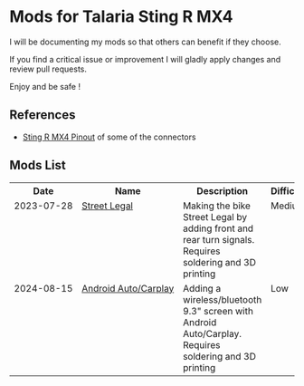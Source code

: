 # Mods for Talaria Sting R MX4 #

I will be documenting my mods so that others can benefit if they choose.

If you find a critical issue or improvement I will gladly apply changes and review pull requests.

Enjoy and be safe !
## References ##
* <a href="https://github.com/technophreak/Talaria/tree/main/Sting%20R%20MX4%20Pinout.md">Sting R MX4 Pinout</a> of some of the connectors

## Mods List ##
<table>
<tr>
  <th>Date</th>
  <th>Name</th>
  <th>Description</th>  
  <th>Difficulty</th>  
</tr>
<tr valign="top">
  <td nowrap>2023-07-28</td>
  <td nowrap><a href="https://github.com/technophreak/Talaria/tree/main/Mods/Street%20Legal">Street Legal</a></td>
  <td>Making the bike Street Legal by adding front and rear turn signals. Requires soldering and 3D printing</td>
  <td nowrap>Medium</td>  
</tr>
<tr valign="top">
  <td nowrap>2024-08-15</td>
  <td nowrap><a href="https://github.com/technophreak/Talaria/tree/main/Mods/AndroidAuto-Carplay">Android Auto/Carplay</a></td>
  <td>Adding a wireless/bluetooth 9.3" screen with Android Auto/Carplay. Requires soldering and 3D printing</td>
  <td nowrap>Low</td>  
</tr>

</table>
